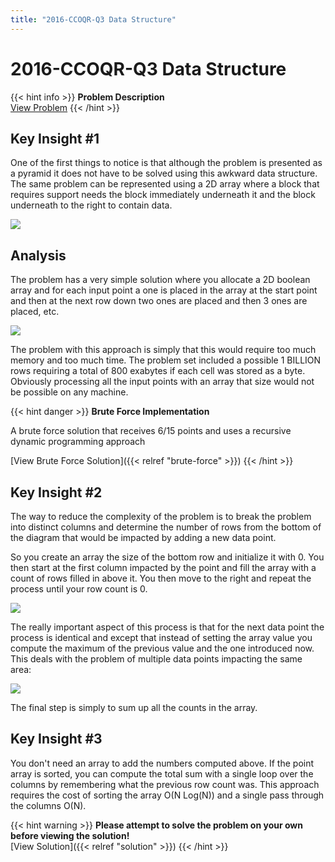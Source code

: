 ```yaml
---
title: "2016-CCOQR-Q3 Data Structure"
---
```


# 2016-CCOQR-Q3 Data Structure

{{< hint info >}}
**Problem Description**  
[View Problem](https://cemc.uwaterloo.ca/contests/computing/2016/CCOQR/data_structure.pdf)
{{< /hint >}}

## Key Insight #1

One of the first things to notice is that although the problem is presented as a pyramid it does not have to be solved using this awkward data structure. The same problem can be represented using a 2D array where a block that requires support needs the block immediately underneath it and the block underneath to the right to contain data.

![](/img/datastructure1.png)

## Analysis

The problem has a very simple solution where you allocate a 2D boolean array and for each input point a one is placed in the array at the start point and then at the next row down two ones are placed and then 3 ones are placed, etc.

![](/img/datastructure2.png)

The problem with this approach is simply that this would require too much memory and too much time. The problem set included a possible 1 BILLION rows requiring a total of 800 exabytes if each cell was stored as a byte. Obviously processing all the input points with an array that size would not be possible on any machine.

{{< hint danger >}}
**Brute Force Implementation**

A brute force solution that receives 6/15 points and uses a recursive dynamic programming approach

[View Brute Force Solution]({{< relref "brute-force" >}})
{{< /hint >}}

## Key Insight #2

The way to reduce the complexity of the problem is to break the problem into distinct columns and determine the number of rows from the bottom of the diagram that would be impacted by adding a new data point.

So you create an array the size of the bottom row and initialize it with 0. You then start at the first column impacted by the point and fill the array with a count of rows filled in above it. You then move to the right and repeat the process until your row count is 0.

![](/img/datastructure3.png)

The really important aspect of this process is that for the next data point the process is identical and except that instead of setting the array value you compute the maximum of the previous value and the one introduced now. This deals with the problem of multiple data points impacting the same area:

![](/img/datastructure4.png)

The final step is simply to sum up all the counts in the array.

## Key Insight #3

You don't need an array to add the numbers computed above. If the point array is sorted, you can compute the total sum with a single loop over the columns by remembering what the previous row count was. This approach requires the cost of sorting the array O(N Log(N)) and a single pass through the columns O(N).

{{< hint warning >}}
**Please attempt to solve the problem on your own before viewing the solution!**  
[View Solution]({{< relref "solution" >}})
{{< /hint >}}
